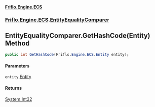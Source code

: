 #### [Friflo.Engine.ECS](index.md 'index')
### [Friflo.Engine.ECS](Friflo.Engine.ECS.md 'Friflo.Engine.ECS').[EntityEqualityComparer](EntityEqualityComparer.md 'Friflo.Engine.ECS.EntityEqualityComparer')

## EntityEqualityComparer.GetHashCode(Entity) Method

```csharp
public int GetHashCode(Friflo.Engine.ECS.Entity entity);
```
#### Parameters

<a name='Friflo.Engine.ECS.EntityEqualityComparer.GetHashCode(Friflo.Engine.ECS.Entity).entity'></a>

`entity` [Entity](Entity.md 'Friflo.Engine.ECS.Entity')

#### Returns
[System.Int32](https://docs.microsoft.com/en-us/dotnet/api/System.Int32 'System.Int32')